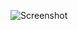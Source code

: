 ![Screenshot](https://raw.githubusercontent.com/Cryakl/Ultimate-RAT-Collection/refs/heads/main/MiraiEy3Rat/Screenshot.png)
